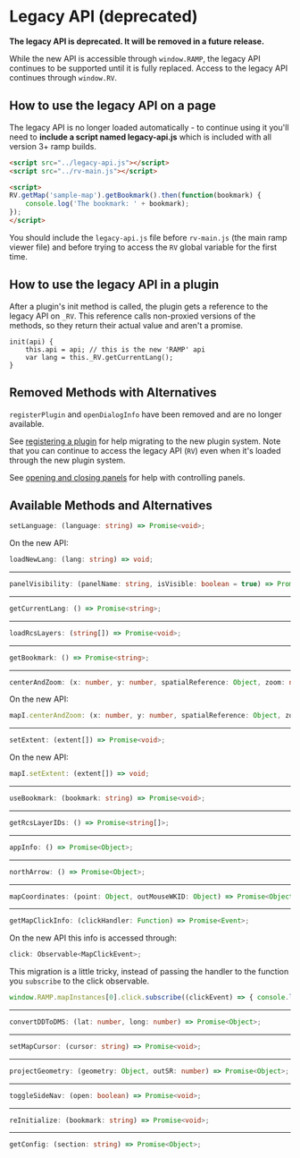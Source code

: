 # Legacy API (deprecated)

**The legacy API is deprecated. It will be removed in a future release.**

While the new API is accessible through `window.RAMP`, the legacy API continues to be supported until it is fully replaced. Access to the legacy API continues through `window.RV`.

## How to use the legacy API on a page

The legacy API is no longer loaded automatically - to continue using it you'll need to **include a script named legacy-api.js** which is included with all version 3+ ramp builds.

```html
<script src="../legacy-api.js"></script>
<script src="../rv-main.js"></script>

<script>
RV.getMap('sample-map').getBookmark().then(function(bookmark) {
    console.log('The bookmark: ' + bookmark);
});
</script>
```

You should include the `legacy-api.js` file before `rv-main.js` (the main ramp viewer file) and before trying to access the `RV` global variable for the first time.

## How to use the legacy API in a plugin

After a plugin's init method is called, the plugin gets a reference to the legacy API on `_RV`. This reference calls non-proxied versions of the methods, so they return their actual value and aren't a promise.

```
init(api) {
	this.api = api; // this is the new 'RAMP' api
	var lang = this._RV.getCurrentLang();
}
```



## Removed Methods with Alternatives

`registerPlugin` and `openDialogInfo` have been removed and are no longer available.

See [registering a plugin](http://fgpv-vpgf.github.io/fgpv-vpgf/ghpages-docs/#/developer/plugins?id=register) for help migrating to the new plugin system. Note that you can continue to access the legacy API (`RV`) even when it's loaded through the new plugin system.

See [opening and closing panels](http://fgpv-vpgf.github.io/fgpv-vpgf/ghpages-docs/#/developer/panels?id=open-close) for help with controlling panels.

## Available Methods and Alternatives

```ts
setLanguage: (language: string) => Promise<void>;
```
On the new API:
```ts
loadNewLang: (lang: string) => void;
```
-------------------
```ts
panelVisibility: (panelName: string, isVisible: boolean = true) => Promise<void>;
```
-------------------
```ts
getCurrentLang: () => Promise<string>;
```
-------------------
```ts
loadRcsLayers: (string[]) => Promise<void>;
```
-------------------
```ts
getBookmark: () => Promise<string>;
```
-------------------
```ts
centerAndZoom: (x: number, y: number, spatialReference: Object, zoom: number) => Promise<void>;
```
On the new API:
```ts
mapI.centerAndZoom: (x: number, y: number, spatialReference: Object, zoom: number) => void;
```
-------------------
```ts
setExtent: (extent[]) => Promise<void>;
```
On the new API:
```ts
mapI.setExtent: (extent[]) => void;
```
-------------------
```ts
useBookmark: (bookmark: string) => Promise<void>;
```
-------------------
```ts
getRcsLayerIDs: () => Promise<string[]>;
```
-------------------
```ts
appInfo: () => Promise<Object>;
```
-------------------
```ts
northArrow: () => Promise<Object>;
```
-------------------
```ts
mapCoordinates: (point: Object, outMouseWKID: Object) => Promise<Object[]>;
```
-------------------
```ts
getMapClickInfo: (clickHandler: Function) => Promise<Event>;
```
On the new API this info is accessed through:
```ts
click: Observable<MapClickEvent>;
```
This migration is a little tricky, instead of passing the handler to the function you `subscribe` to the click observable.
```ts
window.RAMP.mapInstances[0].click.subscribe((clickEvent) => { console.log(clickEvent)});
```

-------------------
```ts
convertDDToDMS: (lat: number, long: number) => Promise<Object>;
```
-------------------
```ts
setMapCursor: (cursor: string) => Promise<void>;
```
-------------------
```ts
projectGeometry: (geometry: Object, outSR: number) => Promise<Object>;
```
-------------------
```ts
toggleSideNav: (open: boolean) => Promise<void>;
```
-------------------
```ts
reInitialize: (bookmark: string) => Promise<void>;
```
-------------------
```ts
getConfig: (section: string) => Promise<Object>;
```